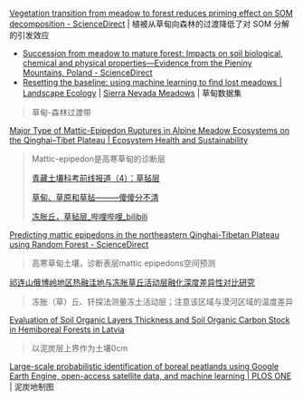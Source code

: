 
[Vegetation transition from meadow to forest reduces priming effect on SOM decomposition - ScienceDirect](https://www.sciencedirect.com/science/article/pii/S0038071723001852) | 植被从草甸向森林的过渡降低了对 SOM 分解的引发效应

- [Succession from meadow to mature forest: Impacts on soil biological, chemical and physical properties—Evidence from the Pieniny Mountains, Poland - ScienceDirect](https://www.sciencedirect.com/science/article/pii/S0341816220300527)
- [Resetting the baseline: using machine learning to find lost meadows | Landscape Ecology](https://link.springer.com/article/10.1007/s10980-023-01726-7) | [Sierra Nevada Meadows](https://meadows.ucdavis.edu/) | 草甸数据集

> 草甸-森林过渡带

[Major Type of Mattic-Epipedon Ruptures in Alpine Meadow Ecosystems on the Qinghai–Tibet Plateau | Ecosystem Health and Sustainability](https://spj.science.org/doi/10.34133/ehs.0082)

> Mattic-epipedon是高寒草甸的诊断层
>
> [青藏土壤科考前线报道（4）：草毡层](https://mp.weixin.qq.com/s/PjqWj7AnPGXST3HKLhEGow)
>
> [草甸、草原和草毡———傻傻分不清](https://mp.weixin.qq.com/s/3c4jYH7R3v9yrwEwXLbsxA)
>
> [冻胀丘，草毡层_哔哩哔哩_bilibili](https://www.bilibili.com/video/BV1P94y167J4/)

[Predicting mattic epipedons in the northeastern Qinghai-Tibetan Plateau using Random Forest - ScienceDirect](https://www.sciencedirect.com/science/article/pii/S2352009417300299?via%3Dihub) 

> 高寒草甸土壤，诊断表层mattic epipedons空间预测

[祁连山俄博岭地区热融洼地与冻胀草丘活动层融化深度差异性对比研究](http://www.bcdt.ac.cn/article/2022/1000-0240/1000-0240-2022-44-1-188.shtml)

> 冻胀（草）丘、钎探法测量冻土活动层；注意该区域与漠河区域的温度差异

[Evaluation of Soil Organic Layers Thickness and Soil Organic Carbon Stock in Hemiboreal Forests in Latvia](https://www.mdpi.com/1999-4907/12/7/840)

> 以泥炭层上界作为土壤0cm

[Large-scale probabilistic identification of boreal peatlands using Google Earth Engine, open-access satellite data, and machine learning | PLOS ONE](https://journals.plos.org/plosone/article?id=10.1371/journal.pone.0218165) | 泥炭地制图